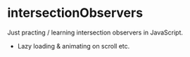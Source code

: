 # intersectionObservers

Just practing / learning intersection observers in JavaScript. 
- Lazy loading & animating on scroll etc.
